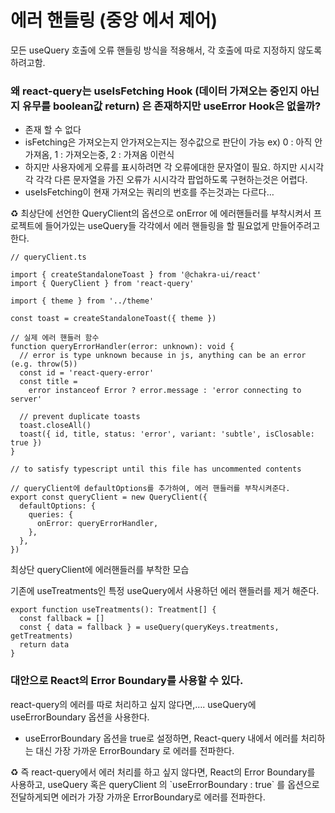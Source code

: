 # 에러 핸들링 (중앙 에서 제어)

모든 useQuery 호출에 오류 핸들링 방식을 적용해서, 각 호출에 따로 지정하지 않도록 하려고함.

### 왜 react-query는 useIsFetching Hook (데이터 가져오는 중인지 아닌지 유무를 boolean값 return) 은 존재하지만 useError Hook은 없을까?

- 존재 할 수 없다
- isFetching은 가져오는지 안가져오는지는 정수값으로 판단이 가능 ex) 0 : 아직 안가져옴, 1 : 가져오는중, 2 : 가져옴 이런식
- 하지만 사용자에게 오류를 표시하려면 각 오류에대한 문자열이 필요. 하지만 시시각각 각각 다른 문자열을 가진 오류가 시시각각 팝업하도록 구현하는것은 어렵다.
- useIsFetching이 현재 가져오는 쿼리의 번호를 주는것과는 다르다…

<aside>
♻️ 최상단에 선언한 QueryClient의 옵션으로 onError 에 에러핸들러를 부착시켜서 프로젝트에 들어가있는 useQuery들 각각에서 에러 핸들링을 할 필요없게 만들어주려고한다.

</aside>

```tsx
// queryClient.ts

import { createStandaloneToast } from '@chakra-ui/react'
import { QueryClient } from 'react-query'

import { theme } from '../theme'

const toast = createStandaloneToast({ theme })

// 실제 에러 핸들러 함수
function queryErrorHandler(error: unknown): void {
  // error is type unknown because in js, anything can be an error (e.g. throw(5))
  const id = 'react-query-error'
  const title =
    error instanceof Error ? error.message : 'error connecting to server'

  // prevent duplicate toasts
  toast.closeAll()
  toast({ id, title, status: 'error', variant: 'subtle', isClosable: true })
}

// to satisfy typescript until this file has uncommented contents

// queryClient에 defaultOptions를 추가하여, 에러 핸들러를 부착시켜준다.
export const queryClient = new QueryClient({
  defaultOptions: {
    queries: {
      onError: queryErrorHandler,
    },
  },
})
```

최상단 queryClient에 에러핸들러를 부착한 모습

기존에 useTreatments인 특정 useQuery에서 사용하던 에러 핸들러를 제거 해준다.

```tsx
export function useTreatments(): Treatment[] {
  const fallback = []
  const { data = fallback } = useQuery(queryKeys.treatments, getTreatments)
  return data
}
```

### 대안으로 React의 Error Boundary를 사용할 수 있다.

react-query의 에러를 따로 처리하고 싶지 않다면,…. useQuery에 useErrorBoundary 옵션을 사용한다.

- useErrorBoundary 옵션을 true로 설정하면, React-query 내에서 에러를 처리하는 대신 가장 가까운 ErrorBoundary 로 에러를 전파한다.

<aside>
♻️ 즉 react-query에서 에러 처리를 하고 싶지 않다면, React의 Error Boundary를 사용하고, useQuery 혹은 queryClient 의 `useErrorBoundary : true` 를 옵션으로 전달하게되면 에러가 가장 가까운 ErrorBoundary로 에러를 전파한다.

</aside>
